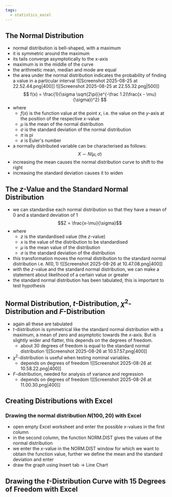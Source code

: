 ```yaml
---
tags:
  - statistics_excel
---
```

## The Normal Distribution
- normal distribution is bell-shaped, with a maximum
- it is symmetric around the maximum
- its tails converge asymptotically to the x-axis
- maximum is in the middle of the curve
- the arithmetic mean, median and mode are equal
- the area under the normal distribution indicates the probability of finding a value in a particular interval
![[Screenshot 2025-08-25 at 22.52.44.png|400]]
![[Screenshot 2025-08-25 at 22.55.32.png|500]]
$$
f(x) = \frac{1}{\sigma \sqrt{2\pi}}e^{-\frac 1 2(\frac{x - \mu}{\sigma})^2}
$$
- where 
	- $f(x)$ is the function value at the point $x$, i.e. the value on the $y$-axis at the position of the respective $x$-value
	- $\mu$ is the mean of the normal distribution
	- $\sigma$ is the standard deviation of the normal distribution
	- $\pi$ is pi
	- $e$ is Euler's number
- a normally distributed variable can be characterised as follows:
$$
X \sim N(\mu, \sigma)
$$
- increasing the mean causes the normal distribution curve to shift to the right
- increasing the standard deviation causes it to widen
## The $z$-Value and the Standard Normal Distribution
- we can standardise each normal distribution so that they have a mean of 0 and a standard deviation of 1
$$Z = \frac{x-\mu}{\sigma}$$
- where 
	- $z$ is the standardised value (the $z$-value)
	- $x$ is the value of the distribution to be standardised 
	- $\mu$ is the mean value of the distribution
	- $\sigma$ is the standard deviation of the distribution
- this transformation moves the normal distribution to the standard normal distribution i.e. $N(0,1)$ 
![[Screenshot 2025-08-26 at 10.47.08.png|400]]
- with the $z$-value and the standard normal distribution, we can make a statement about likelihood of a certain value or greater
- the standard normal distribution has been tabulated, this is important to test hypothesis
## Normal Distribution, $t$-Distribution, $\chi ^2$-Distribution and $F$-Distribution
- again all these are tabulated
- $t$-distribution is symmetrical like the standard normal distribution with a maximum, a mean of zero and asymptotic towards the $x$-axis. But is slightly wider and flatter, this depends on the degrees of freedom.
	- about 30 degrees of freedom is equal to the standard normal distribution
![[Screenshot 2025-08-26 at 10.57.57.png|400]]
- $\chi ^2$-distribution is useful when testing nominal variables. 
	- depends on degrees of freedom
![[Screenshot 2025-08-26 at 10.58.22.png|400]]
- $F$-distribution, needed for analysis of variance and regression
	- depends on degrees of freedom
![[Screenshot 2025-08-26 at 11.00.30.png|400]]
## Creating Distributions with Excel
### Drawing the normal distribution $N(100,20)$ with Excel
- open empty Excel worksheet and enter the possible $x$-values in the first column
- in the second column, the function NORM.DIST gives the values of the normal distribution
- we enter the $x$-value in the NORM.DIST window for which we want to obtain the function value, further we define the mean and the standard deviation and enter
- draw the graph using Insert tab $\rightarrow$ Line Chart
## Drawing the $t$-Distribution Curve with 15 Degrees of Freedom with Excel